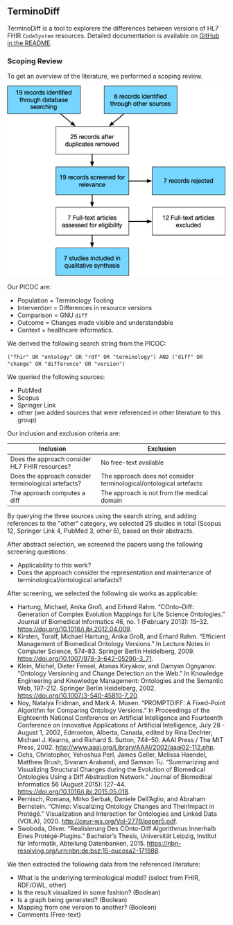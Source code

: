 ## TerminoDiff

TerminoDiff is a tool to explorere the differences between versions of HL7 FHIR `CodeSystem` resources. Detailed documentation is available on [GitHub in the README](https://github.com/itcr-uni-luebeck/TerminoDiff#readme).

### Scoping Review

To get an overview of the literature, we performed a scoping review.

![PRISMA flowchart](./prisma-terminodiff.png)

Our PICOC are:
- Population = Terminology Tooling
- Intervention = Differences in resource versions
- Comparison = GNU `diff`
- Outcome = Changes made visible and understandable
- Context = healthcare informatics.

We derived the following search string from the PICOC:

```
("fhir" OR "ontology" OR "rdf" OR "terminology") AND ("diff" OR "change" OR "difference" OR "version")
```

We queried the following sources:

- PubMed
- Scopus
- Springer Link
- other (we added sources that were referenced in other literature to this group)

Our inclusion and exclusion criteria are:

|Inclusion|Exclusion|
|-|-|
|Does the approach consider HL7 FHIR resources?|No free-text available|
|Does the approach consider terminological artefacts?|The approach does not consider terminological/ontological artefacts|
|The approach computes a diff|The approach is not from the medical domain|

By querying the three sources using the search string, and adding references to the "other" category, we selected 25 studies in total (Scopus 12, Springer Link 4, PubMed 3, other 6), based on their abstracts.

After abstract selection, we screened the papers using the following screening questions:

- Applicability to this work?
- Does the approach consider the representation and maintenance of terminological/ontological artefacts?

After screening, we selected the following six works as applicable:

- Hartung, Michael, Anika Groß, and Erhard Rahm. “COnto–Diff: Generation of Complex Evolution Mappings for Life Science Ontologies.” Journal of Biomedical Informatics 46, no. 1 (February 2013): 15–32. https://doi.org/10.1016/j.jbi.2012.04.009.
- Kirsten, Toralf, Michael Hartung, Anika Groß, and Erhard Rahm. “Efficient Management of Biomedical Ontology Versions.” In Lecture Notes in Computer Science, 574–83. Springer Berlin Heidelberg, 2009. https://doi.org/10.1007/978-3-642-05290-3_71.
- Klein, Michel, Dieter Fensel, Atanas Kiryakov, and Damyan Ognyanov. “Ontology Versioning and Change Detection on the Web.” In Knowledge Engineering and Knowledge Management: Ontologies and the Semantic Web, 197–212. Springer Berlin Heidelberg, 2002. https://doi.org/10.1007/3-540-45810-7_20.
- Noy, Natalya Fridman, and Mark A. Musen. “PROMPTDIFF: A Fixed-Point Algorithm for Comparing Ontology Versions.” In Proceedings of the Eighteenth National Conference on Artificial Intelligence and Fourteenth Conference on Innovative Applications of Artificial Intelligence, July 28 - August 1, 2002, Edmonton, Alberta, Canada, edited by Rina Dechter, Michael J. Kearns, and Richard S. Sutton, 744–50. AAAI Press / The MIT Press, 2002. http://www.aaai.org/Library/AAAI/2002/aaai02-112.php.
- Ochs, Christopher, Yehoshua Perl, James Geller, Melissa Haendel, Matthew Brush, Sivaram Arabandi, and Samson Tu. “Summarizing and Visualizing Structural Changes during the Evolution of Biomedical Ontologies Using a Diff Abstraction Network.” Journal of Biomedical Informatics 56 (August 2015): 127–44. https://doi.org/10.1016/j.jbi.2015.05.018.
- Pernisch, Romana, Mirko Serbak, Daniele Dell’Aglio, and Abraham Bernstein. “ChImp: Visualizing Ontology Changes and TheirImpact in Protégé.” Visualization and Interaction for Ontologies and Linked Data (VOILA), 2020. http://ceur-ws.org/Vol-2778/paper5.pdf.
- Swoboda, Oliver. “Realisierung Des COnto-Diff Algorithmus Innerhalb Eines Protégé-Plugins.” Bachelor’s Thesis, Universität Leipzig, Institut für Informatik, Abteilung Datenbanken, 2015. https://nbn-resolving.org/urn:nbn:de:bsz:15-qucosa2-171988.

We then extracted the following data from the referenced literature:

- What is the underlying terminological model? (select from FHIR, RDF/OWL, other)
- Is the result visualized in some fashion? (Boolean)
- Is a graph being generated? (Boolean)
- Mapping from one version to another? (Boolean)
- Comments (Free-text)

